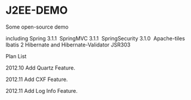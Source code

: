 J2EE-DEMO
=========

Some open-source demo


including 
Spring 3.1.1 
SpringMVC 3.1.1 
SpringSecurity 3.1.0 
Apache-tiles  
Ibatis 2
Hibernate and Hibernate-Validator JSR303


Plan List


2012.10 Add Quartz Feature.


2012.11 Add CXF Feature.


2012.11 Add Log Info Feature.